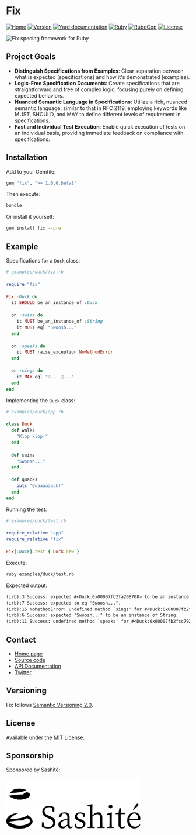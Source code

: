 # Fix

[![Home](https://img.shields.io/badge/Home-fixrb.dev-00af8b)](https://fixrb.dev/)
[![Version](https://img.shields.io/github/v/tag/fixrb/fix?label=Version&logo=github)](https://github.com/fixrb/fix/tags)
[![Yard documentation](https://img.shields.io/badge/Yard-documentation-blue.svg?logo=github)](https://rubydoc.info/github/fixrb/fix/main)
[![Ruby](https://github.com/fixrb/fix/workflows/Ruby/badge.svg?branch=main)](https://github.com/fixrb/fix/actions?query=workflow%3Aruby+branch%3Amain)
[![RuboCop](https://github.com/fixrb/fix/workflows/RuboCop/badge.svg?branch=main)](https://github.com/fixrb/fix/actions?query=workflow%3Arubocop+branch%3Amain)
[![License](https://img.shields.io/github/license/fixrb/fix?label=License&logo=github)](https://github.com/fixrb/fix/raw/main/LICENSE.md)

![Fix specing framework for Ruby](https://fixrb.dev/fix.webp "Fix")

## Project Goals

- **Distinguish Specifications from Examples**: Clear separation between what is expected (specifications) and how it's demonstrated (examples).
- **Logic-Free Specification Documents**: Create specifications that are straightforward and free of complex logic, focusing purely on defining expected behaviors.
- **Nuanced Semantic Language in Specifications**: Utilize a rich, nuanced semantic language, similar to that in RFC 2119, employing keywords like MUST, SHOULD, and MAY to define different levels of requirement in specifications.
- **Fast and Individual Test Execution**: Enable quick execution of tests on an individual basis, providing immediate feedback on compliance with specifications.

## Installation

Add to your Gemfile:

```ruby
gem "fix", ">= 1.0.0.beta8"
```

Then execute:

```sh
bundle
```

Or install it yourself:

```sh
gem install fix --pre
```

## Example

Specifications for a `Duck` class:

```ruby
# examples/duck/fix.rb

require "fix"

Fix :Duck do
  it SHOULD be_an_instance_of :Duck

  on :swims do
    it MUST be_an_instance_of :String
    it MUST eql "Swoosh..."
  end

  on :speaks do
    it MUST raise_exception NoMethodError
  end

  on :sings do
    it MAY eql "♪... ♫..."
  end
end
```

Implementing the `Duck` class:

```ruby
# examples/duck/app.rb

class Duck
  def walks
    "Klop klop!"
  end

  def swims
    "Swoosh..."
  end

  def quacks
    puts "Quaaaaaack!"
  end
end
```

Running the test:

```ruby
# examples/duck/test.rb

require_relative "app"
require_relative "fix"

Fix[:Duck].test { Duck.new }
```

Execute:

```sh
ruby examples/duck/test.rb
```

Expected output:

```txt
(irb):3 Success: expected #<Duck:0x00007fb2fa208708> to be an instance of Duck.
(irb):7 Success: expected to eq "Swoosh...".
(irb):15 NoMethodError: undefined method `sings' for #<Duck:0x00007fb2fd8371d0>.
(irb):6 Success: expected "Swoosh..." to be an instance of String.
(irb):11 Success: undefined method `speaks' for #<Duck:0x00007fb2fcc79258>.
```

## Contact

- [Home page](https://fixrb.dev/)
- [Source code](https://github.com/fixrb/fix)
- [API Documentation](https://rubydoc.info/gems/fix)
- [Twitter](https://twitter.com/fix_rb)

## Versioning

Fix follows [Semantic Versioning 2.0](https://semver.org/).

## License

Available under the [MIT License](https://github.com/fixrb/fix/raw/main/LICENSE.md).

## Sponsorship

Sponsored by [Sashité](https://github.com/sashite/):

![Sashité logo - Dark Mode](https://github.com/fixrb/fix/raw/main/img/sponsor/dark/en/sashite.png#gh-dark-mode-only "Sashité")
![Sashité logo - Light Mode](https://github.com/fixrb/fix/raw/main/img/sponsor/light/en/sashite.png#gh-light-mode-only "Sashité")
